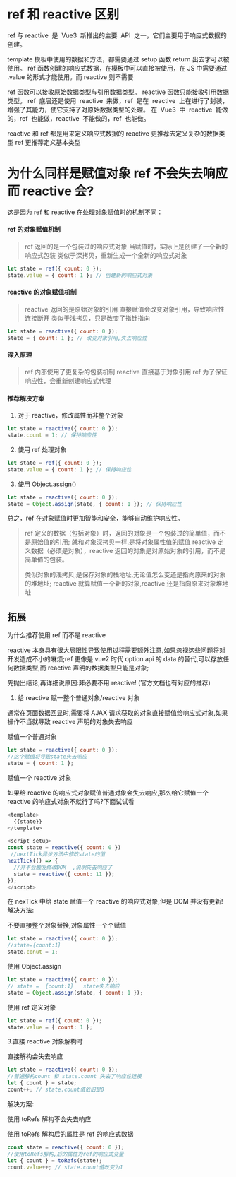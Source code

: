 # ref 和 reactive 区别

ref 与 reactive  是  Vue3  新推出的主要  API  之一，它们主要用于响应式数据的创建。

template 模板中使用的数据和方法，都需要通过 setup 函数 return 出去才可以被使用。
ref 函数创建的响应式数据，在模板中可以直接被使用，在 JS 中需要通过 .value 的形式才能使用。而 reactive 则不需要

ref 函数可以接收原始数据类型与引用数据类型。
reactive 函数只能接收引用数据类型。
ref  底层还是使用  reactive  来做，ref  是在  reactive  上在进行了封装，增强了其能力，使它支持了对原始数据类型的处理。
在  Vue3  中  reactive  能做的，ref  也能做，reactive  不能做的，ref  也能做。

reactive 和 ref 都是用来定义响应式数据的 reactive 更推荐去定义复杂的数据类型 ref 更推荐定义基本类型

# 为什么同样是赋值对象 ref 不会失去响应而 reactive 会?

这是因为 ref 和 reactive 在处理对象赋值时的机制不同：

#### ref 的对象赋值机制

> ref 返回的是一个包装过的响应式对象
> 当赋值时，实际上是创建了一个新的响应式包装
> 类似于深拷贝，重新生成一个全新的响应式对象

```js
let state = ref({ count: 0 });
state.value = { count: 1 }; // 创建新的响应式对象
```

#### reactive 的对象赋值机制

> reactive 返回的是原始对象的引用
> 直接赋值会改变对象引用，导致响应性连接断开
> 类似于浅拷贝，只是改变了指针指向

```js
let state = reactive({ count: 0 });
state = { count: 1 }; // 改变对象引用,失去响应性
```

#### 深入原理

> ref 内部使用了更复杂的包装机制
> reactive 直接基于对象引用
> ref 为了保证响应性，会重新创建响应式代理

#### 推荐解决方案

1. 对于 reactive，修改属性而非整个对象

```js
let state = reactive({ count: 0 });
state.count = 1; // 保持响应性
```

2. 使用 ref 处理对象

```js
let state = ref({ count: 0 });
state.value = { count: 1 }; // 保持响应性
```

3. 使用 Object.assign()

```js
let state = reactive({ count: 0 });
state = Object.assign(state, { count: 1 }); // 保持响应性
```

总之，ref 在对象赋值时更加智能和安全，能够自动维护响应性。

> ref 定义的数据（包括对象）时，返回的对象是一个包装过的简单值，而不是原始值的引用; 就和对象深拷贝一样,是将对象属性值的赋值
> reactive 定义数据（必须是对象），reactive 返回的对象是对原始对象的引用，而不是简单值的包装。
>
> 类似对象的浅拷贝,是保存对象的栈地址,无论值怎么变还是指向原来的对象的堆地址;
> reactive 就算赋值一个新的对象,reactive 还是指向原来对象堆地址

## 拓展

为什么推荐使用 ref 而不是 reactive

reactive 本身具有很大局限性导致使用过程需要额外注意,如果忽视这些问题将对开发造成不小的麻烦;ref 更像是 vue2 时代 option api 的 data 的替代,可以存放任何数据类型,而 reactive 声明的数据类型只能是对象;

先抛出结论,再详细说原因:非必要不用 reactive! (官方文档也有对应的推荐)

1. 给 reactive 赋一整个普通对象/reactive 对象

通常在页面数据回显时,需要将 AJAX 请求获取的对象直接赋值给响应式对象,如果操作不当就导致 reactive 声明的对象失去响应

赋值一个普通对象

```js
let state = reactive({ count: 0 });
//这个赋值将导致state失去响应
state = { count: 1 };
```

赋值一个 reactive 对象

如果给 reactive 的响应式对象赋值普通对象会失去响应,那么给它赋值一个 reactive 的响应式对象不就行了吗?下面试试看

```js
<template>
  {{state}}
</template>    
​
<script setup>
const state = reactive({ count: 0 })
 //nextTick异步方法中修改state的值
nextTick(() => {
  //并不会触发修改DOM  ,说明失去响应了
  state = reactive({ count: 11 });
});
</script>
```

在 nexTick 中给 state 赋值一个 reactive 的响应式对象,但是 DOM 并没有更新!
解决方法:

不要直接整个对象替换,对象属性一个个赋值

```js
let state = reactive({ count: 0 });
//state={count:1}
state.conut = 1;
```

使用 Object.assign

```js
let state = reactive({ count: 0 });
// state =  {count:1}   state失去响应
state = Object.assign(state, { count: 1 });
```

使用 ref 定义对象

```js
let state = ref({ count: 0 });
state.value = { count: 1 };
```

3.直接 reactive 对象解构时

直接解构会失去响应

```js
let state = reactive({ count: 0 });
//普通解构count 和 state.count 失去了响应性连接
let { count } = state;
count++; // state.count值依旧是0
```

解决方案:

使用 toRefs 解构不会失去响应

使用 toRefs 解构后的属性是 ref 的响应式数据

```js
const state = reactive({ count: 0 });
//使用toRefs解构,后的属性为ref的响应式变量
let { count } = toRefs(state);
count.value++; // state.count值改变为1
```
